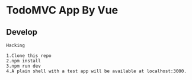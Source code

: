 # TodoMVC App By Vue

## Develop
``` shell
Hacking

1.Clone this repo
2.npm install
3.npm run dev
4.A plain shell with a test app will be available at localhost:3000.

```
